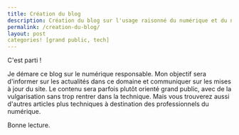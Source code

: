 ```yaml
---
title: Création du blog
description: Création du blog sur l'usage raisonné du numérique et du numérique responsable
permalink: /creation-du-blog/
layout: post
categories! [grand public, tech]
---
```


C'est parti ! 

Je démare ce blog sur le numérique responsable. Mon objectif sera d'informer sur les actualités dans ce domaine et communiquer sur les mises à jour du site. Le contenu sera parfois plutôt orienté grand public, avec de la vulgarisation sans trop rentrer dans la technique. Mais vous trouverez aussi d'autres articles plus techniques à destination des professionnels du numérique.

Bonne lecture.
